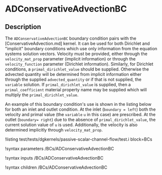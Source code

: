 # ADConservativeAdvectionBC

## Description

The `ADConservativeAdvectionBC` boundary condition pairs with the
[ConservativeAdvection.md] kernel. It can be used for both Dirichlet and
"implicit" boundary conditions which use only information from the equation
systems solution vectors. Velocity must be provided, either through the
`velocity_mat_prop` parameter (implicit information) or through the
`velocity_function` parameter (Dirichlet information). Similarly, for Dirichlet
conditions, a `primal_dirichlet_value` should be supplied. Otherwise the
advected quantity will be determined from implicit information either through
the supplied `advected_quantity` or if that is not supplied, the `variable`
solution. If `primal_dirichlet_value` is supplied, then a `primal_coefficient`
material property name may be supplied which will multiply the
`primal_dirichlet_value`.

An example of this boundary condition's use is shown in the listing below for
both an inlet and outlet condition. At the inlet (`boundary = left`) both the velocity and primal
value (the `variable` `u` in this case) are prescribed. At the outlet
(`boundary= right`) due to the absence of `primal_dirichlet_value`, the current
solution value of `u` is used. Additionally, the velocity is also determined
implicitly through `velocity_mat_prop`.

!listing test/tests/dgkernels/passive-scalar-channel-flow/test.i block=BCs

!syntax parameters /BCs/ADConservativeAdvectionBC

!syntax inputs /BCs/ADConservativeAdvectionBC

!syntax children /BCs/ADConservativeAdvectionBC
